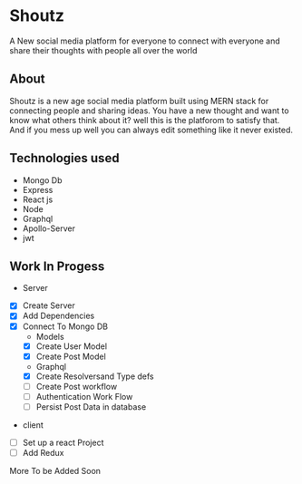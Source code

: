 # Shoutz
A New social media platform for everyone to connect with everyone and share their thoughts with people all over the world

## About
Shoutz is a new age social media platform built using MERN stack for connecting people and sharing ideas.
You have a new thought and want to know what others think about it? well this is the platforom to satisfy that. And if you mess up well you can always edit something like it never existed.

## Technologies used
- Mongo Db
- Express
- React js
- Node
- Graphql
- Apollo-Server
- jwt

## Work In Progess
- Server
* [x] Create Server
* [x] Add Dependencies
* [x] Connect To Mongo DB
    - Models
    * [x] Create User Model
    * [x] Create Post Model
    - Graphql
    * [x] Create Resolversand Type defs
    * [ ] Create Post workflow
    * [ ] Authentication Work Flow
    * [ ] Persist Post Data in database

- client
* [ ] Set up a react Project
* [ ] Add Redux

More To be Added Soon